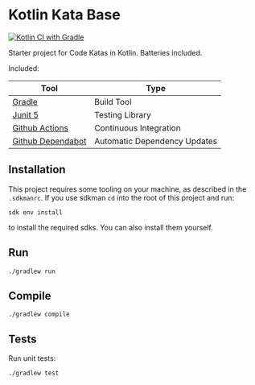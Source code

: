 # Kotlin Kata Base
[![Kotlin CI with Gradle](https://github.com/rstraub/kotlin-kata-base/actions/workflows/gradle.yml/badge.svg)](https://github.com/rstraub/kotlin-kata-base/actions/workflows/gradle.yml)

Starter project for Code Katas in Kotlin. Batteries included.

Included:

| Tool                                                  | Type                         |
|-------------------------------------------------------|------------------------------|
| [Gradle](https://gradle.org)                          | Build Tool                   |
| [Junit 5](https://junit.org/junit5/)                  | Testing Library              |
| [Github Actions](https://github.com/features/actions) | Continuous Integration       |
| [Github Dependabot](https://github.com/dependabot)    | Automatic Dependency Updates |

## Installation

This project requires some tooling on your machine, as described in the `.sdkmanrc`. If you use
sdkman `cd` into the root of this project and run:

```shell
sdk env install
```

to install the required sdks. You can also install them yourself.

## Run

```shell
./gradlew run
```

## Compile

```shell
./gradlew compile
```

## Tests

Run unit tests:

```shell
./gradlew test
```
